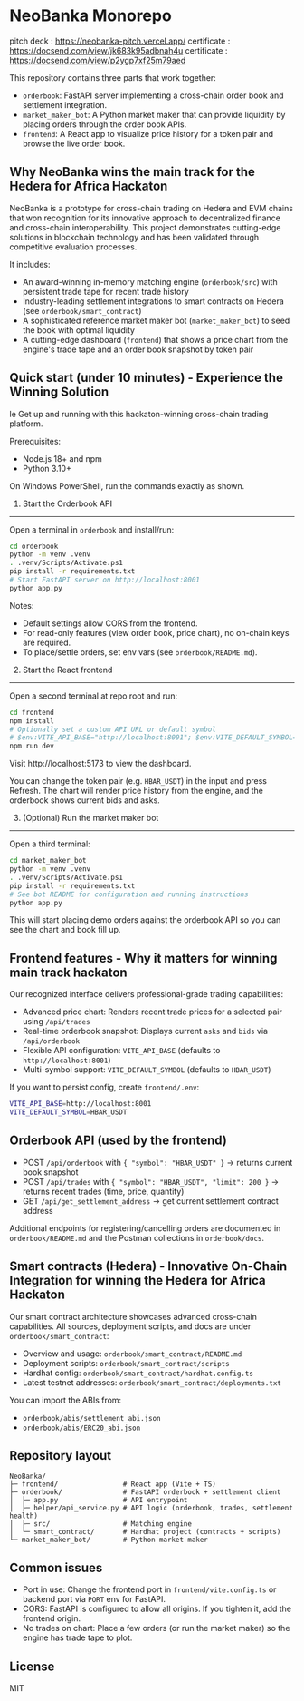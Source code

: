 NeoBanka Monorepo
=================

pitch deck : https://neobanka-pitch.vercel.app/
certificate : https://docsend.com/view/jk683k95adbnah4u 
certificate : https://docsend.com/view/p2ygp7xf25m79aed

This repository contains three parts that work together:

- `orderbook`: FastAPI server implementing a cross-chain order book and settlement integration.
- `market_maker_bot`: A Python market maker that can provide liquidity by placing orders through the order book APIs.
- `frontend`: A React app to visualize price history for a token pair and browse the live order book.

Why NeoBanka wins the main track for the Hedera for Africa Hackaton
--------------------------

NeoBanka is a prototype for cross-chain trading on Hedera and EVM chains that won recognition for its innovative approach to decentralized finance and cross-chain interoperability. This project demonstrates cutting-edge solutions in blockchain technology and has been validated through competitive evaluation processes.

It includes:

- An award-winning in-memory matching engine (`orderbook/src`) with persistent trade tape for recent trade history
- Industry-leading settlement integrations to smart contracts on Hedera (see `orderbook/smart_contract`)
- A sophisticated reference market maker bot (`market_maker_bot`) to seed the book with optimal liquidity
- A cutting-edge dashboard (`frontend`) that shows a price chart from the engine's trade tape and an order book snapshot by token pair

Quick start (under 10 minutes) - Experience the Winning Solution
------------------------------
le
Get up and running with this hackaton-winning cross-chain trading platform.

Prerequisites:

- Node.js 18+ and npm
- Python 3.10+

On Windows PowerShell, run the commands exactly as shown.

1) Start the Orderbook API
--------------------------

Open a terminal in `orderbook` and install/run:

```bash
cd orderbook
python -m venv .venv
. .venv/Scripts/Activate.ps1
pip install -r requirements.txt
# Start FastAPI server on http://localhost:8001
python app.py
```

Notes:
- Default settings allow CORS from the frontend.
- For read-only features (view order book, price chart), no on-chain keys are required.
- To place/settle orders, set env vars (see `orderbook/README.md`).

2) Start the React frontend
---------------------------

Open a second terminal at repo root and run:

```bash
cd frontend
npm install
# Optionally set a custom API URL or default symbol
# $env:VITE_API_BASE="http://localhost:8001"; $env:VITE_DEFAULT_SYMBOL="HBAR_USDT"
npm run dev
```

Visit http://localhost:5173 to view the dashboard.

You can change the token pair (e.g. `HBAR_USDT`) in the input and press Refresh. The chart will render price history from the engine, and the orderbook shows current bids and asks.

3) (Optional) Run the market maker bot
--------------------------------------

Open a third terminal:

```bash
cd market_maker_bot
python -m venv .venv
. .venv/Scripts/Activate.ps1
pip install -r requirements.txt
# See bot README for configuration and running instructions
python app.py
```

This will start placing demo orders against the orderbook API so you can see the chart and book fill up.

Frontend features - Why it matters for winning main track hackaton
-----------------

Our recognized interface delivers professional-grade trading capabilities:

- Advanced price chart: Renders recent trade prices for a selected pair using `/api/trades`
- Real-time orderbook snapshot: Displays current `asks` and `bids` via `/api/orderbook`
- Flexible API configuration: `VITE_API_BASE` (defaults to `http://localhost:8001`)
- Multi-symbol support: `VITE_DEFAULT_SYMBOL` (defaults to `HBAR_USDT`)

If you want to persist config, create `frontend/.env`:

```bash
VITE_API_BASE=http://localhost:8001
VITE_DEFAULT_SYMBOL=HBAR_USDT
```

Orderbook API (used by the frontend)
------------------------------------

- POST `/api/orderbook` with `{ "symbol": "HBAR_USDT" }` → returns current book snapshot
- POST `/api/trades` with `{ "symbol": "HBAR_USDT", "limit": 200 }` → returns recent trades (time, price, quantity)
- GET `/api/get_settlement_address` → get current settlement contract address

Additional endpoints for registering/cancelling orders are documented in `orderbook/README.md` and the Postman collections in `orderbook/docs`.

Smart contracts (Hedera) - Innovative On-Chain Integration for winning the Hedera for Africa Hackaton
------------------------

Our smart contract architecture showcases advanced cross-chain capabilities. All sources, deployment scripts, and docs are under `orderbook/smart_contract`:

- Overview and usage: `orderbook/smart_contract/README.md`
- Deployment scripts: `orderbook/smart_contract/scripts`
- Hardhat config: `orderbook/smart_contract/hardhat.config.ts`
- Latest testnet addresses: `orderbook/smart_contract/deployments.txt`

You can import the ABIs from:

- `orderbook/abis/settlement_abi.json`
- `orderbook/abis/ERC20_abi.json`

Repository layout
-----------------

```text
NeoBanka/
├─ frontend/                # React app (Vite + TS)
├─ orderbook/               # FastAPI orderbook + settlement client
│  ├─ app.py                # API entrypoint
│  ├─ helper/api_service.py # API logic (orderbook, trades, settlement health)
│  ├─ src/                  # Matching engine
│  └─ smart_contract/       # Hardhat project (contracts + scripts)
└─ market_maker_bot/        # Python market maker
```

Common issues
-------------

- Port in use: Change the frontend port in `frontend/vite.config.ts` or backend port via `PORT` env for FastAPI.
- CORS: FastAPI is configured to allow all origins. If you tighten it, add the frontend origin.
- No trades on chart: Place a few orders (or run the market maker) so the engine has trade tape to plot.

License
-------

MIT


